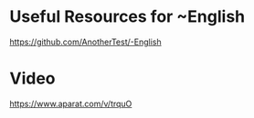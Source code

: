 # Useful Resources for ~English

https://github.com/AnotherTest/-English

# Video   

https://www.aparat.com/v/trquO

